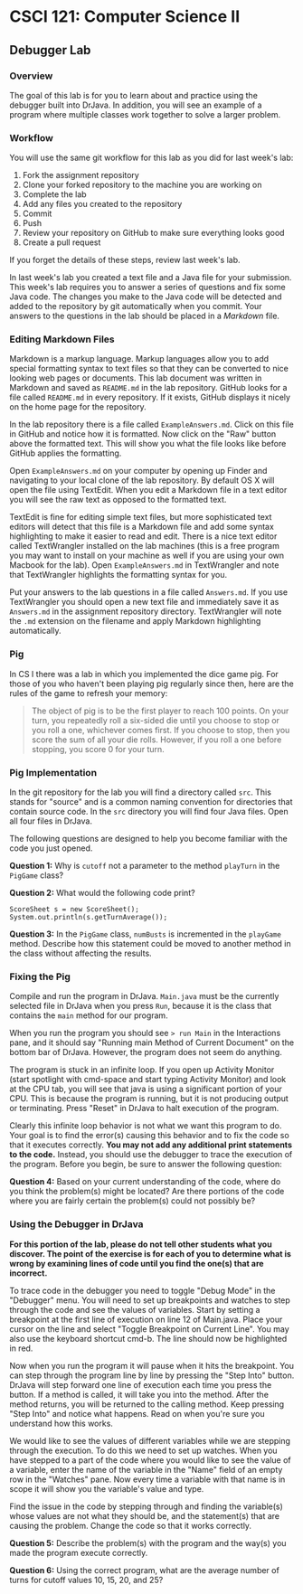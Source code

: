 # CSCI 121: Computer Science II
## Debugger Lab

### Overview

The goal of this lab is for you to learn about and practice using the debugger
built into DrJava. In addition, you will see an example of a program where
multiple classes work together to solve a larger problem.

### Workflow

You will use the same git workflow for this lab as you did for last week's lab:

1. Fork the assignment repository
2. Clone your forked repository to the machine you are working on
3. Complete the lab
4. Add any files you created to the repository
5. Commit
6. Push
7. Review your repository on GitHub to make sure everything looks good
8. Create a pull request

If you forget the details of these steps, review last week's lab.

In last week's lab you created a text file and a Java file for your
submission. This week's lab requires you to answer a series of questions and
fix some Java code. The changes you make to the Java code will be detected and
added to the repository by git automatically when you commit. Your answers to
the questions in the lab should be placed in a *Markdown* file.

### Editing Markdown Files

Markdown is a markup language. Markup languages allow you to add special
formatting syntax to text files so that they can be converted to nice looking
web pages or documents. This lab document was written in Markdown and saved as
`README.md` in the lab repository. GitHub looks for a file called `README.md`
in every repository. If it exists, GitHub displays it nicely on the home page
for the repository.

In the lab repository there is a file called `ExampleAnswers.md`. Click on this
file in GitHub and notice how it is formatted. Now click on the "Raw" button
above the formatted text. This will show you what the file looks like before
GitHub applies the formatting.

Open `ExampleAnswers.md` on your computer by opening up Finder and navigating
to your local clone of the lab repository. By default OS X will open the file
using TextEdit. When you edit a Markdown file in a text editor you will see the
raw text as opposed to the formatted text.

TextEdit is fine for editing simple text files, but more sophisticated text
editors will detect that this file is a Markdown file and add some syntax
highlighting to make it easier to read and edit. There is a nice text editor
called TextWrangler installed on the lab machines (this is a free program you
may want to install on your machine as well if you are using your own Macbook
for the lab). Open `ExampleAnswers.md` in TextWrangler and note that
TextWrangler highlights the formatting syntax for you.

Put your answers to the lab questions in a file called `Answers.md`. If you use
TextWrangler you should open a new text file and immediately save it as
`Answers.md` in the assignment repository directory. TextWrangler will note the
`.md` extension on the filename and apply Markdown highlighting automatically.

### Pig

In CS I there was a lab in which you implemented the dice game pig. For those of
you who haven't been playing pig regularly since then, here are the rules of
the game to refresh your memory:

> The object of pig is to be the first player to reach 100 points. On your
turn, you repeatedly roll a six-sided die until you choose to stop or you roll
a one, whichever comes first. If you choose to stop, then you score the sum of
all your die rolls. However, if you roll a one before stopping, you score 0 for
your turn.

### Pig Implementation

In the git repository for the lab you will find a directory called `src`. This
stands for "source" and is a common naming convention for directories that
contain source code. In the `src` directory you will find four Java files. Open
all four files in DrJava.

The following questions are designed to help you become familiar with the code
you just opened.

**Question 1:** Why is `cutoff` not a parameter to the method `playTurn` in the
`PigGame` class?

**Question 2:** What would the following code print?
```
ScoreSheet s = new ScoreSheet();
System.out.println(s.getTurnAverage());
```

**Question 3:** In the `PigGame` class, `numBusts` is incremented in the
`playGame` method. Describe how this statement could be moved to another
method in the class without affecting the results.

### Fixing the Pig

Compile and run the program in DrJava. `Main.java` must be the currently
selected file in DrJava when you press `Run`, because it is the class that
contains the `main` method for our program.

When you run the program you should see `> run Main` in the Interactions pane,
and it should say "Running main Method of Current Document" on the bottom bar
of DrJava. However, the program does not seem do anything.

The program is stuck in an infinite loop. If you open up Activity Monitor
(start spotlight with cmd-space and start typing Activity Monitor) and look at
the CPU tab, you will see that java is using a significant portion of your
CPU. This is because the program is running, but it is not producing output or
terminating. Press "Reset" in DrJava to halt execution of the program.

Clearly this infinite loop behavior is not what we want this program to
do. Your goal is to find the error(s) causing this behavior and to fix the code
so that it executes correctly. **You may not add any additional print
statements to the code.** Instead, you should use the debugger to trace the
execution of the program. Before you begin, be sure to answer the following
question:

**Question 4:** Based on your current understanding of the code, where do you
think the problem(s) might be located?  Are there portions of the code where
you are fairly certain the problem(s) could not possibly be?

### Using the Debugger in DrJava

**For this portion of the lab, please do not tell other students what you
discover.  The point of the exercise is for each of you to determine what is
wrong by examining lines of code until you find the one(s) that are
incorrect.**

To trace code in the debugger you need to toggle "Debug Mode" in the "Debugger"
menu. You will need to set up breakpoints and watches to step through the code
and see the values of variables. Start by setting a breakpoint at the
first line of execution on line 12 of Main.java. Place your cursor on the line
and select "Toggle Breakpoint on Current Line". You may also use the keyboard
shortcut cmd-b. The line should now be highlighted in red.

Now when you run the program it will pause when it hits the breakpoint. You can
step through the program line by line by pressing the "Step Into"
button. DrJava will step forward one line of execution each time you press the
button. If a method is called, it will take you into the method. After the
method returns, you will be returned to the calling method. Keep pressing "Step
Into" and notice what happens. Read on when you're sure you understand how this
works.

We would like to see the values of different variables while we are stepping
through the execution. To do this we need to set up watches. When you have
stepped to a part of the code where you would like to see the value of a
variable, enter the name of the variable in the "Name" field of an empty row in
the "Watches" pane. Now every time a variable with that name is in scope it
will show you the variable's value and type.

Find the issue in the code by stepping through and finding the variable(s)
whose values are not what they should be, and the statement(s) that are causing
the problem. Change the code so that it works correctly.

**Question 5:** Describe the problem(s) with the program and the way(s) you
made the program execute correctly.

**Question 6:** Using the correct program, what are the average number of turns
for cutoff values 10, 15, 20, and 25?

